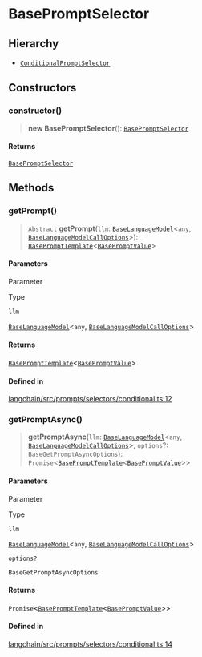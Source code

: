 BasePromptSelector
==================

Hierarchy[](#hierarchy "Direct link to Hierarchy")
---------------------------------------------------

*   [`ConditionalPromptSelector`](/docs/api/prompts/classes/ConditionalPromptSelector)

Constructors[](#constructors "Direct link to Constructors")
------------------------------------------------------------

### constructor()[](#constructor "Direct link to constructor()")

> **new BasePromptSelector**(): [`BasePromptSelector`](/docs/api/prompts/classes/BasePromptSelector)

#### Returns[](#returns "Direct link to Returns")

[`BasePromptSelector`](/docs/api/prompts/classes/BasePromptSelector)

Methods[](#methods "Direct link to Methods")
---------------------------------------------

### getPrompt()[](#getprompt "Direct link to getPrompt()")

> `Abstract` **getPrompt**(`llm`: [`BaseLanguageModel`](/docs/api/base_language/classes/BaseLanguageModel)<`any`, [`BaseLanguageModelCallOptions`](/docs/api/base_language/interfaces/BaseLanguageModelCallOptions)\>): [`BasePromptTemplate`](/docs/api/prompts/classes/BasePromptTemplate)<[`BasePromptValue`](/docs/api/schema/classes/BasePromptValue)\>

#### Parameters[](#parameters "Direct link to Parameters")

Parameter

Type

`llm`

[`BaseLanguageModel`](/docs/api/base_language/classes/BaseLanguageModel)<`any`, [`BaseLanguageModelCallOptions`](/docs/api/base_language/interfaces/BaseLanguageModelCallOptions)\>

#### Returns[](#returns-1 "Direct link to Returns")

[`BasePromptTemplate`](/docs/api/prompts/classes/BasePromptTemplate)<[`BasePromptValue`](/docs/api/schema/classes/BasePromptValue)\>

#### Defined in[](#defined-in "Direct link to Defined in")

[langchain/src/prompts/selectors/conditional.ts:12](https://github.com/hwchase17/langchainjs/blob/1c1274d/langchain/src/prompts/selectors/conditional.ts#L12)

### getPromptAsync()[](#getpromptasync "Direct link to getPromptAsync()")

> **getPromptAsync**(`llm`: [`BaseLanguageModel`](/docs/api/base_language/classes/BaseLanguageModel)<`any`, [`BaseLanguageModelCallOptions`](/docs/api/base_language/interfaces/BaseLanguageModelCallOptions)\>, `options`?: `BaseGetPromptAsyncOptions`): `Promise`<[`BasePromptTemplate`](/docs/api/prompts/classes/BasePromptTemplate)<[`BasePromptValue`](/docs/api/schema/classes/BasePromptValue)\>\>

#### Parameters[](#parameters-1 "Direct link to Parameters")

Parameter

Type

`llm`

[`BaseLanguageModel`](/docs/api/base_language/classes/BaseLanguageModel)<`any`, [`BaseLanguageModelCallOptions`](/docs/api/base_language/interfaces/BaseLanguageModelCallOptions)\>

`options?`

`BaseGetPromptAsyncOptions`

#### Returns[](#returns-2 "Direct link to Returns")

`Promise`<[`BasePromptTemplate`](/docs/api/prompts/classes/BasePromptTemplate)<[`BasePromptValue`](/docs/api/schema/classes/BasePromptValue)\>\>

#### Defined in[](#defined-in-1 "Direct link to Defined in")

[langchain/src/prompts/selectors/conditional.ts:14](https://github.com/hwchase17/langchainjs/blob/1c1274d/langchain/src/prompts/selectors/conditional.ts#L14)